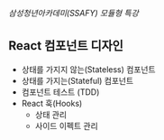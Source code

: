###### 삼성청년아카데미(SSAFY) 모듈형 특강

## React 컴포넌트 디자인

- 상태를 가지지 않는(Stateless) 컴포넌트
- 상태를 가지는(Stateful) 컴포넌트
- 컴포넌트 테스트 (TDD)
- React 훅(Hooks)
  - 상태 관리
  - 사이드 이펙트 관리

